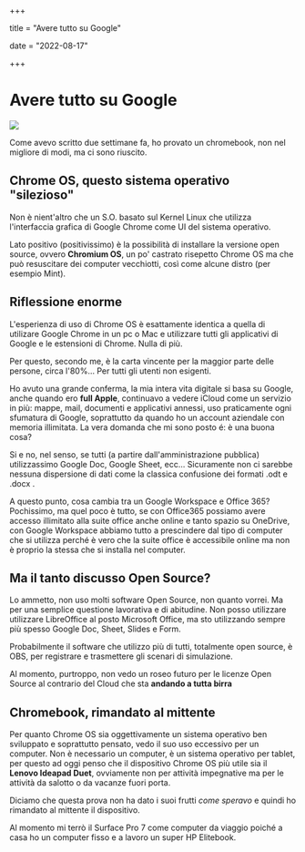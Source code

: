 +++

title = "Avere tutto su Google"

date = "2022-08-17"

+++

# Avere tutto su Google

![](https://res.cloudinary.com/presobene/image/upload/v1660771642/photo_2022-08-17_23-26-48_czr0aw.jpg)

Come avevo scritto due settimane fa, ho provato un chromebook, non nel migliore di modi, ma ci sono riuscito.

## Chrome OS, questo sistema operativo "silezioso"

Non è nient'altro che un S.O. basato sul Kernel Linux che utilizza l'interfaccia grafica di Google Chrome come UI del sistema operativo. 

Lato positivo (positivissimo) è la possibilità di installare la versione open source, ovvero **Chromium OS**, un po' castrato risepetto Chrome OS ma che può resuscitare dei computer vecchiotti, così come alcune distro (per esempio Mint).

## Riflessione enorme

L'esperienza di uso di Chrome OS è esattamente identica a quella di utilizare Google Chrome in un pc o Mac e utilizzare tutti gli applicativi di Google e le estensioni di Chrome. Nulla di più.

Per questo, secondo me, è la carta vincente per la maggior parte delle persone, circa l'80%... Per tutti gli utenti non esigenti.

Ho avuto una grande conferma, la mia intera vita digitale si basa su Google, anche quando ero **full Apple**, continuavo a vedere iCloud come un servizio in più: mappe, mail, documenti e applicativi annessi, uso praticamente ogni sfumatura di Google, soprattutto da quando ho un account aziendale con memoria illimitata. La vera domanda che mi sono posto é: è una buona cosa?

Si e no, nel senso, se tutti (a partire dall'amministrazione pubblica) utilizzassimo Google Doc, Google Sheet, ecc... Sicuramente non ci sarebbe nessuna dispersione di dati come la classica confusione dei formati .odt e .docx .

A questo punto, cosa cambia tra un Google Workspace e Office 365? Pochissimo, ma quel poco è tutto, se con Office365 possiamo avere accesso illimitato alla suite office anche online e tanto spazio su OneDrive, con Google Workspace abbiamo tutto a prescindere dal tipo di computer che si utilizza perché è vero che la suite office è accessibile online ma non è proprio la stessa che si installa nel computer.

## Ma il tanto discusso Open Source?

Lo ammetto, non uso molti software Open Source, non quanto vorrei. Ma per una semplice questione lavorativa e di abitudine. Non posso utilizzare utilizzare LibreOffice al posto Microsoft Office, ma sto utilizzando sempre più spesso Google Doc, Sheet, Slides e Form.

Probabilmente il software che utilizzo più di tutti, totalmente open source, è OBS, per registrare e trasmettere gli scenari di simulazione.

Al momento, purtroppo, non vedo un roseo futuro per le licenze Open Source al contrario del Cloud che sta **andando a tutta birra**

## Chromebook, rimandato al mittente

Per quanto Chrome OS sia oggettivamente un sistema operativo ben sviluppato e soprattutto pensato, vedo il suo uso eccessivo per un computer. Non è necessario un computer, è un sistema operativo per tablet, per questo ad oggi penso che il dispositivo Chrome OS più utile sia il **Lenovo Ideapad Duet**, ovviamente non per attività impegnative ma per le attività da salotto o da vacanze fuori porta.

Diciamo che questa prova non ha dato i suoi frutti *come speravo* e quindi ho rimandato al mittente il dispositivo.

Al momento mi terrò il Surface Pro 7 come computer da viaggio poiché a casa ho un computer fisso e a lavoro un super HP Elitebook.
